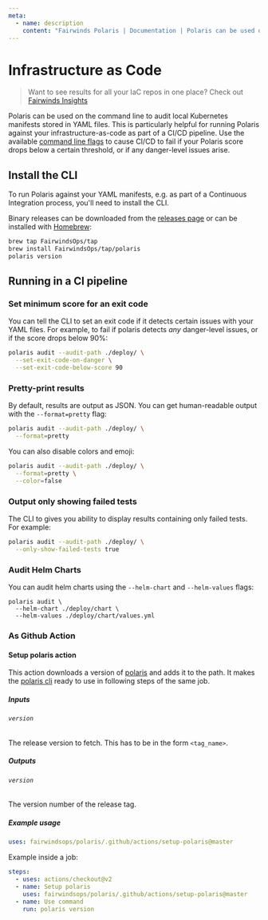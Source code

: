 ```yaml
---
meta:
  - name: description
    content: "Fairwinds Polaris | Documentation | Polaris can be used on the command line to audit local Kubernetes manifests stored in YAML files."
---
```

# Infrastructure as Code
> Want to see results for all your IaC repos in one place? Check out
> [Fairwinds Insights](https://www.fairwinds.com/fairwinds-polaris-upgrade)

Polaris can be used on the command line to audit local Kubernetes manifests stored in YAML files.
This is particularly helpful for running Polaris against your infrastructure-as-code as part of a
CI/CD pipeline. Use the available [command line flags](#running-in-a-ci-pipeline)
to cause CI/CD to fail if your Polaris score drops below a certain threshold, or if any danger-level issues arise.


## Install the CLI
To run Polaris against your YAML manifests, e.g. as part of a Continuous Integration process,
you'll need to install the CLI.

Binary releases can be downloaded from the [releases page](https://github.com/fairwindsops/polaris/releases)
or can be installed with [Homebrew](https://brew.sh/):
```bash
brew tap FairwindsOps/tap
brew install FairwindsOps/tap/polaris
polaris version
```

## Running in a CI pipeline

### Set minimum score for an exit code
You can tell the CLI to set an exit code if it detects certain issues with your YAML files.
For example, to fail if polaris detects *any* danger-level issues, or if the score drops below 90%:
```bash
polaris audit --audit-path ./deploy/ \
  --set-exit-code-on-danger \
  --set-exit-code-below-score 90
```

### Pretty-print results
By default, results are output as JSON. You can get human-readable output with
the `--format=pretty` flag:

```bash
polaris audit --audit-path ./deploy/ \
  --format=pretty
```

You can also disable colors and emoji:
```bash
polaris audit --audit-path ./deploy/ \
  --format=pretty \
  --color=false
```

### Output only showing failed tests
The CLI to gives you ability to display results containing only failed tests. 
For example:
```bash
polaris audit --audit-path ./deploy/ \
  --only-show-failed-tests true
```

### Audit Helm Charts
You can audit helm charts using the `--helm-chart` and `--helm-values` flags:
```
polaris audit \
  --helm-chart ./deploy/chart \
  --helm-values ./deploy/chart/values.yml
```

### As Github Action
#### Setup polaris action

This action downloads a version of [polaris](https://github.com/FairwindsOps/polaris) and adds it to the path. It makes the [polaris cli](https://polaris.docs.fairwinds.com/infrastructure-as-code) ready to use in following steps of the same job.

##### Inputs

###### `version`

The release version to fetch. This has to be in the form `<tag_name>`.

##### Outputs

###### `version`

The version number of the release tag.

##### Example usage

```yaml
uses: fairwindsops/polaris/.github/actions/setup-polaris@master
```

Example inside a job:

```yaml
steps:
  - uses: actions/checkout@v2
  - name: Setup polaris
    uses: fairwindsops/polaris/.github/actions/setup-polaris@master
  - name: Use command
    run: polaris version
```

